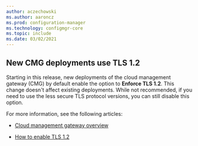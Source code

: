 ```yaml
---
author: aczechowski
ms.author: aaroncz
ms.prod: configuration-manager
ms.technology: configmgr-core
ms.topic: include
ms.date: 03/02/2021
---
```


## <a name="bkmk_cmgtls"></a> New CMG deployments use TLS 1.2

<!--9408265-->

Starting in this release, new deployments of the cloud management gateway (CMG) by default enable the option to **Enforce TLS 1.2**. This change doesn't affect existing deployments. While not recommended, if you need to use the less secure TLS protocol versions, you can still disable this option.

For more information, see the following articles:

- [Cloud management gateway overview](../../../../clients/manage/cmg/overview.md)

- [How to enable TLS 1.2](../../../../plan-design/security/enable-tls-1-2.md)
